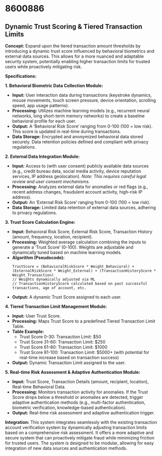 # 8600886

## Dynamic Trust Scoring & Tiered Transaction Limits

**Concept:** Expand upon the tiered transaction amount thresholds by introducing a dynamic trust score influenced by behavioral biometrics and external data sources. This allows for a more nuanced and adaptable security system, potentially enabling higher transaction limits for trusted users while proactively mitigating risk.

**Specifications:**

**1. Behavioral Biometric Data Collection Module:**

*   **Input:** User interaction data during transactions (keystroke dynamics, mouse movements, touch screen pressure, device orientation, scrolling speed, app usage patterns).
*   **Processing:** Utilizes machine learning models (e.g., recurrent neural networks, long short-term memory networks) to create a baseline behavioral profile for each user.
*   **Output:**  A ‘Behavioral Risk Score’ ranging from 0-100 (100 = low risk). This score is updated in real-time during transactions.
*   **Data Storage:** Encrypted and anonymized behavioral data stored securely.  Data retention policies defined and compliant with privacy regulations.

**2. External Data Integration Module:**

*   **Input:** Access to (with user consent) publicly available data sources (e.g., credit bureau data, social media activity, device reputation services, IP address geolocation). *Note: This requires careful legal review and user consent mechanisms.*
*   **Processing:**  Analyzes external data for anomalies or red flags (e.g., recent address changes, fraudulent account activity, high-risk IP address).
*   **Output:** An ‘External Risk Score’ ranging from 0-100 (100 = low risk).
*   **Data Storage:** Limited data retention of external data sources, adhering to privacy regulations.

**3. Trust Score Calculation Engine:**

*   **Input:** Behavioral Risk Score, External Risk Score, Transaction History (amount, frequency, location, recipient).
*   **Processing:** Weighted average calculation combining the inputs to generate a ‘Trust Score’ (0-100). Weights are adjustable and dynamically tuned based on machine learning models.
*   **Algorithm (Pseudocode):**
    ```
    TrustScore = (BehavioralRiskScore * Weight_Behavioral) + (ExternalRiskScore * Weight_External) + (TransactionHistoryScore * Weight_Transaction)
    // Weights dynamically adjusted via ML
    // TransactionHistoryScore calculated based on past successful transactions, age of account, etc.
    ```
*   **Output:** A dynamic Trust Score assigned to each user.

**4. Tiered Transaction Limit Management Module:**

*   **Input:** User Trust Score.
*   **Processing:** Maps Trust Score to a predefined Tiered Transaction Limit Table.
*   **Table Example:**
    *   Trust Score 0-30: Transaction Limit: $50
    *   Trust Score 31-60: Transaction Limit: $250
    *   Trust Score 61-80: Transaction Limit: $1000
    *   Trust Score 81-100: Transaction Limit: $5000+ (with potential for real-time increase based on transaction success)
*   **Output:** Dynamic Transaction Limit assigned to the user.

**5. Real-time Risk Assessment & Adaptive Authentication Module:**

*   **Input:** Trust Score, Transaction Details (amount, recipient, location), Real-time Behavioral Data.
*   **Processing:** Monitors transaction activity for anomalies. If the Trust Score drops below a threshold or anomalies are detected, trigger adaptive authentication methods (e.g., multi-factor authentication, biometric verification, knowledge-based authentication).
*   **Output:** Real-time risk assessment and adaptive authentication trigger.



**Integration:** This system integrates seamlessly with the existing transaction account verification system by dynamically adjusting transaction limits based on a comprehensive risk assessment. It offers a more adaptive and secure system that can proactively mitigate fraud while minimizing friction for trusted users. The system is designed to be modular, allowing for easy integration of new data sources and authentication methods.